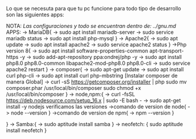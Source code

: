 Lo que se necesuta para que tu pc funcione para todo tipo de desarrollo son las siguientes apps:

NOTA: *Las configuraciones y todo se encuentran dentro de: ../gnu.md*
APPS:
-> MariaDB{
    -> sudo apt install mariadb-server
    -> sudo service mariadb status
    -> sudo apt install php-mysql
}
-> Apache2{
    -> sudo apt update
    -> sudo apt install apache2
    -> sudo service apache2 status
}
->Php version 8{
    -> sudo apt install software-properties-common apt-transport-https -y
    -> sudo add-apt-repository ppa:ondrej/php -y
    -> sudo apt install php8.0 php8.0-common libapache2-mod-php8.0 php8.0-cli
    -> sudo service apache2 restart
}
-> composer{
    -> sudo apt-get update
    -> sudo apt install curl php-cli 
    -> sudo apt install curl php-mbstring
    [Instalar composer de manera Global]
    -> curl -sS https://getcomposer.org/installer | php
            sudo mv composer.phar /usr/local/bin/composer
            sudo chmod +x /usr/local/bin/composer
}
-> node,npm:{
    -> curl -fsSL https://deb.nodesource.com/setup_16.x | sudo -E bash -
    -> sudo apt-get install -y nodejs
    verificamos las versiones
    ->comando de version de node{
        -> node --version
        }
    ->comando de version de npm{ 
        -> npm --version
        }

}
-> Samba:{
    -> sudo aptitude install samba
}
-> neofetch: {
    sudo aptitude install neofetch
}
